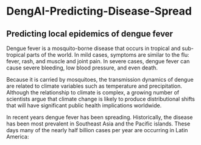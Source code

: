 # DengAI-Predicting-Disease-Spread

## Predicting local epidemics of dengue fever  
Dengue fever is a mosquito-borne disease that occurs in tropical and sub-tropical parts of the world. In mild cases, symptoms are similar to the flu: fever, rash, and muscle and joint pain. In severe cases, dengue fever can cause severe bleeding, low blood pressure, and even death.

Because it is carried by mosquitoes, the transmission dynamics of dengue are related to climate variables such as temperature and precipitation. Although the relationship to climate is complex, a growing number of scientists argue that climate change is likely to produce distributional shifts that will have significant public health implications worldwide. 

In recent years dengue fever has been spreading. Historically, the disease has been most prevalent in Southeast Asia and the Pacific islands. These days many of the nearly half billion cases per year are occurring in Latin America:

